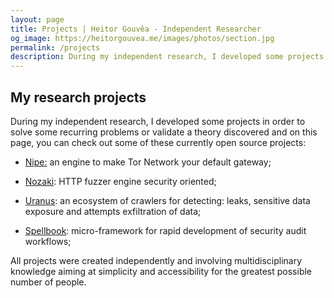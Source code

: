 ```yaml
---
layout: page
title: Projects | Heitor Gouvêa - Independent Researcher
og_image: https://heitorgouvea.me/images/photos/section.jpg
permalink: /projects
description: During my independent research, I developed some projects in order to solve some types of recurring problems or validate a theory discovered and on this page, you can check out some of these currently open source projects.
---
```


## My research projects

During my independent research, I developed some projects in order to solve some recurring problems or validate a theory discovered and on this page, you can check out some of these currently open source projects:

* [Nipe:](/projects/nipe) an engine to make Tor Network your default gateway;

* [Nozaki](/projects/nozaki): HTTP fuzzer engine security oriented;

* [Uranus](/projects/uranus): an ecosystem of crawlers for detecting: leaks, sensitive data exposure and attempts exfiltration of data;

* [Spellbook](/projects/spellbook): micro-framework for rapid development of security audit workflows;

All projects were created independently and involving multidisciplinary knowledge aiming at simplicity and accessibility for the greatest possible number of people.
